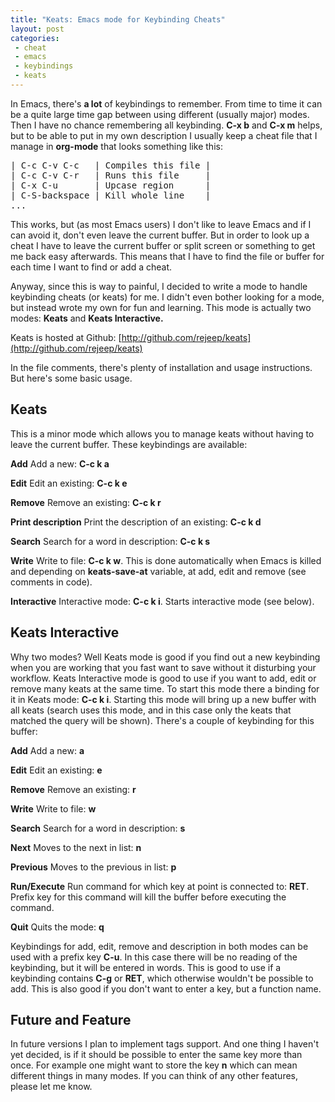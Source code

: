```yaml
---
title: "Keats: Emacs mode for Keybinding Cheats"
layout: post
categories:
 - cheat
 - emacs
 - keybindings
 - keats
---
```


In Emacs, there's **a lot** of keybindings to remember. From time to
time it can be a quite large time gap between using different (usually
major) modes. Then I have no chance remembering all keybinding. **C-x b**
and **C-x m** helps, but to be able to put in my own description I usually
keep a cheat file that I manage in **org-mode** that looks something like
this:
<pre>| C-c C-v C-c   | Compiles this file |
| C-c C-v C-r   | Runs this file     |
| C-x C-u       | Upcase region      |
| C-S-backspace | Kill whole line    |
...</pre>

This works, but (as most Emacs users) I don't like to leave Emacs and
if I can avoid it, don't even leave the current buffer. But in order
to look up a cheat I have to leave the current buffer or split screen
or something to get me back easy afterwards. This means that I have to
find the file or buffer for each time I want to find or add a cheat.

Anyway, since this is way to painful, I decided to write a mode to
handle keybinding cheats (or keats) for me. I didn't even bother
looking for a mode, but instead wrote my own for fun and
learning. This mode is actually two modes: **Keats** and **Keats Interactive.**

Keats is hosted at Github:
[http://github.com/rejeep/keats](http://github.com/rejeep/keats)

In the file comments, there's plenty of installation and usage
instructions. But here's some basic usage.

## Keats
This is a minor mode which allows you to manage keats without having
to leave the current buffer. These keybindings are available:

**Add**
Add a new: **C-c k a**

**Edit**
Edit an existing: **C-c k e**

**Remove**
Remove an existing: **C-c k r**

**Print description**
Print the description of an existing: **C-c k d**

**Search**
Search for a word in description: **C-c k s**

**Write**
Write to file: **C-c k w**. This is done automatically when Emacs is
killed and depending on **keats-save-at** variable, at add, edit and
remove (see comments in code).

**Interactive**
Interactive mode: **C-c k i**. Starts interactive mode (see below).

## Keats Interactive
Why two modes? Well Keats mode is good if you find out a new
keybinding when you are working that you fast want to save without it
disturbing your workflow. Keats Interactive mode is good to use if you
want to add, edit or remove many keats at the same time. To start this
mode there a binding for it in Keats mode: **C-c k i**. Starting
this mode will bring up a new buffer with all keats (search uses this
mode, and in this case only the keats that matched the query will be
shown). There's a couple of keybinding for this buffer:

**Add**
Add a new: **a**

**Edit**
Edit an existing: **e**

**Remove**
Remove an existing: **r**

**Write**
Write to file: **w**

**Search**
Search for a word in description: **s**

**Next**
Moves to the next in list: **n**

**Previous**
Moves to the previous in list: **p**

**Run/Execute**
Run command for which key at point is connected to: **RET**. Prefix key
for this command will kill the buffer before executing the command.

**Quit**
Quits the mode: **q**

Keybindings for add, edit, remove and description in both modes can be
used with a prefix key **C-u**. In this case there will be no reading of
the keybinding, but it will be entered in words. This is good to use if
a keybinding contains **C-g** or **RET**, which otherwise wouldn't be
possible to add. This is also good if you don't want to enter a key,
but a function name.

## Future and Feature
In future versions I plan to implement tags support. And one thing I
haven't yet decided, is if it should be possible to enter the same key
more than once. For example one might want to store the key **n** which
can mean different things in many modes. If you can think of any other
features, please let me know.
